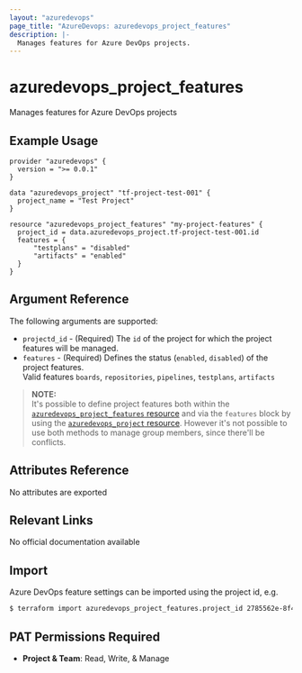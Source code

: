 ```yaml
---
layout: "azuredevops"
page_title: "AzureDevops: azuredevops_project_features"
description: |-
  Manages features for Azure DevOps projects.
---
```


# azuredevops_project_features

Manages features for Azure DevOps projects

## Example Usage

```hcl
provider "azuredevops" {
  version = ">= 0.0.1"
}

data "azuredevops_project" "tf-project-test-001" {
  project_name = "Test Project"
}

resource "azuredevops_project_features" "my-project-features" {
  project_id = data.azuredevops_project.tf-project-test-001.id
  features = {
      "testplans" = "disabled"
      "artifacts" = "enabled"
  }
}
```

## Argument Reference

The following arguments are supported:

* `projectd_id` - (Required) The `id` of the project for which the project features will be managed.
* `features` - (Required) Defines the status (`enabled`, `disabled`) of the project features.  
   Valid features `boards`, `repositories`, `pipelines`, `testplans`, `artifacts`

> **NOTE:**  
> It's possible to define project features both within the [`azuredevops_project_features` resource](project_features.html) and 
> via the `features` block by using the [`azuredevops_project` resource](project.html).
> However it's not possible to use both methods to manage group members, since there'll be conflicts.

## Attributes Reference

No attributes are exported

## Relevant Links

No official documentation available

## Import

Azure DevOps feature settings can be imported using the project id, e.g.

```sh
$ terraform import azuredevops_project_features.project_id 2785562e-8f45-4534-a10e-b9ca1666b17e
```

## PAT Permissions Required

- **Project & Team**: Read, Write, & Manage
